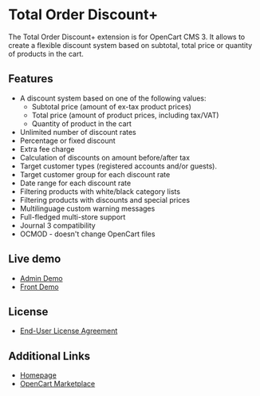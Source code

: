 # Total Order Discount+

The Total Order Discount+ extension is for OpenCart CMS 3. It allows to create a flexible discount system based on subtotal, total price or quantity of products in the cart.

## Features
* A discount system based on one of the following values:
    * Subtotal price (amount of ex-tax product prices)
    * Total price (amount of product prices, including tax/VAT)
    * Quantity of product in the cart
* Unlimited number of discount rates
* Percentage or fixed discount
* Extra fee charge
* Calculation of discounts on amount before/after tax
* Target customer types (registered accounts and/or guests).
* Target customer group for each discount rate
* Date range for each discount rate
* Filtering products with white/black category lists
* Filtering products with discounts and special prices
* Multilinguage custom warning messages
* Full-fledged multi-store support
* Journal 3 compatibility
* OCMOD - doesn't change OpenCart files

## Live demo
* [Admin Demo](http://ocmod.freevar.com/oc3020/a/admin/index.php?route=extension/total/order_discount)
* [Front Demo](http://ocmod.freevar.com/oc3020/a)

## License
* [End-User License Agreement](https://git.io/JvRCT)

## Additional Links
* [Homepage](https://underr.space/tag:opencart)
* [OpenCart Marketplace](https://www.opencart.com/index.php?route=marketplace/extension&filter_member=ocmod.space)
